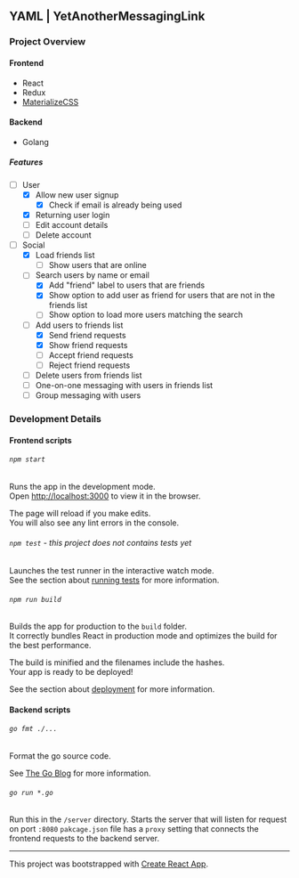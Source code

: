 ## YAML | YetAnotherMessagingLink

### Project Overview

#### Frontend

* React
* Redux
* [MaterializeCSS](https://materializecss.com/getting-started.html)

#### Backend

* Golang

##### Features

- [ ] User
    - [x] Allow new user signup
        - [x] Check if email is already being used
    - [x] Returning user login
    - [ ] Edit account details
    - [ ] Delete account
- [ ] Social
    - [x] Load friends list
        - [ ] Show users that are online
    - [ ] Search users by name or email
        - [x] Add "friend" label to users that are friends
        - [x] Show option to add user as friend for users that are not in the friends list
        - [ ] Show option to load more users matching the search
    - [ ] Add users to friends list
        - [x] Send friend requests
        - [x] Show friend requests
        - [ ] Accept friend requests
        - [ ] Reject friend requests
    - [ ] Delete users from friends list
    - [ ] One-on-one messaging with users in friends list
    - [ ] Group messaging with users

### Development Details

#### Frontend scripts

###### `npm start`

Runs the app in the development mode.<br />
Open [http://localhost:3000](http://localhost:3000) to view it in the browser.

The page will reload if you make edits.<br />
You will also see any lint errors in the console.

###### `npm test` - this project does not contains tests yet

Launches the test runner in the interactive watch mode.<br />
See the section about [running tests](https://facebook.github.io/create-react-app/docs/running-tests) for more information.

###### `npm run build`

Builds the app for production to the `build` folder.<br />
It correctly bundles React in production mode and optimizes the build for the best performance.

The build is minified and the filenames include the hashes.<br />
Your app is ready to be deployed!

See the section about [deployment](https://facebook.github.io/create-react-app/docs/deployment) for more information.

#### Backend scripts

###### `go fmt ./...`

Format the go source code.

See [The Go Blog](https://blog.golang.org/gofmt) for more information.

###### `go run *.go`

Run this in the `/server` directory. Starts the server that will listen for request on port `:8080`
`pakcage.json` file has a `proxy` setting that connects the frontend requests to the backend server.

---

This project was bootstrapped with [Create React App](https://github.com/facebook/create-react-app).


